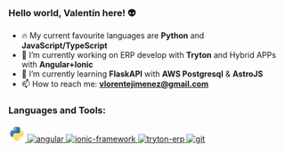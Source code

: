 ### Hello world, Valentín here! 👽

- 🔥 My current favourite languages are **Python** and **JavaScript/TypeScript**
- 🙋 I’m currently working on ERP develop with **Tryton** and Hybrid APPs with **Angular+Ionic**
- 🌱 I’m currently learning **FlaskAPI** with **AWS Postgresql** & **AstroJS**
- 📫 How to reach me: **vlorentejimenez@gmail.com**

<h3 align="left">Languages and Tools:</h3>
<p align="left"> 
    <a href="https://www.python.org" target="_blank" rel="noreferrer">
        <img src="https://raw.githubusercontent.com/devicons/devicon/master/icons/python/python-original.svg" alt="python" width="30" height="30"/>
    </a>
    <a href="https://angular.io/" target="_blank" rel="noreferrer">
        <img src="https://www.vectorlogo.zone/logos/angular/angular-icon.svg" alt="angular" width="30" height="30"/>
    </a>
    <a href="https://ionicframework.com/" target="_blank" rel="noreferrer">
        <img src="https://www.vectorlogo.zone/logos/ionicframework/ionicframework-icon.svg" alt="ionic-framework" width="30" height="30"/>
    </a>
    <a href="https://www.tryton.org/" target="_blank" rel="noreferrer">
        <img src="https://avatars.githubusercontent.com/u/3724976?s=200&v=4" alt="tryton-erp" width="30" height="30"/>
    </a>
    <a href="https://git-scm.com/" target="_blank" rel="noreferrer">
        <img src="https://www.vectorlogo.zone/logos/git-scm/git-scm-icon.svg" alt="git" width="30" height="30"/>
    </a>
</p>
<!--
**vLorente/vLorente** is a ✨ _special_ ✨ repository because its `README.md` (this file) appears on your GitHub profile.

Here are some ideas to get you started:

- 🔭 I’m currently working on ...
- 🌱 I’m currently learning ...
- 👯 I’m looking to collaborate on ...
- 🤔 I’m looking for help with ...
- 💬 Ask me about ...
- 📫 How to reach me: ...
- 😄 Pronouns: ...
- ⚡ Fun fact: ...
-->
